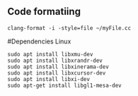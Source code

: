 ## Code formatiing
```
clang-format -i -style=file ~/myFile.cc
```



#Dependencies Linux
```
sudo apt install libxmu-dev
sudo apt install libxrandr-dev
sudo apt install libxinerama-dev
sudo apt install libxcursor-dev
sudo apt install libxi-dev
sudo apt-get install libgl1-mesa-dev
```
